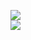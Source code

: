 [![](https://img.shields.io/badge/Made%20With-Github%20Spray-lightgrey.svg?style=for-the-badge&logo=github)](https://github.com/Annihil/github-spray#28968)  
[![](https://i.imgur.com/2DrTn0Z.gif)](https://github.com/Annihil/github-spray)